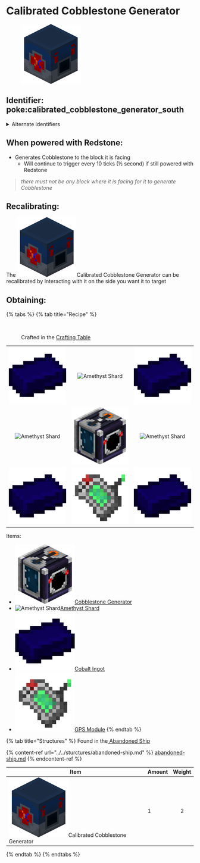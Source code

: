 # Calibrated Cobblestone Generator

<figure><img src="https://github.com/ItsMePok/PFE/blob/wikiAssets/Automation/calibrated_cobblestone_generator.png?raw=true" alt="Calibrated Cobbled Generator"><figcaption></figcaption></figure>

## Identifier: **poke:calibrated\_cobblestone\_generator\_south** <a href="#identifier" id="identifier"></a>

<details>

<summary>Alternate identifiers</summary>

poke:calibrated\_cobblestone\_generator\_up

poke:calibrated\_cobblestone\_generator\_down

poke:calibrated\_cobblestone\_generator\_north

poke:calibrated\_cobblestone\_generator\_south (default when dropped/crafting)

poke:calibrated\_cobblestone\_generator\_east

poke:calibrated\_cobblestone\_generator\_west

</details>

## When powered with <img src="https://minecraft.wiki/images/thumb/Redstone_Dust_JE2_BE2.png/150px-Redstone_Dust_JE2_BE2.png?8cf17" alt="" data-size="line">Redstone:

* Generates <img src="https://minecraft.wiki/images/Cobblestone_JE5_BE3.png?29624" alt="" data-size="line">Cobblestone to the block it is facing
  * Will continue to trigger every 10 ticks (½ second) if still powered with <img src="https://minecraft.wiki/images/thumb/Redstone_Dust_JE2_BE2.png/150px-Redstone_Dust_JE2_BE2.png?8cf17" alt="" data-size="line">Redstone

> _there must not be any block where it is facing for it to generate_ <img src="https://minecraft.wiki/images/Cobblestone_JE5_BE3.png?29624" alt="" data-size="line">_Cobblestone_

## Recalibrating:

The <img src="https://github.com/ItsMePok/PFE/blob/wikiAssets/Automation/calibrated_cobblestone_generator.png?raw=true" alt="" data-size="line">Calibrated Cobblestone Generator can be recalibrated by interacting with it on the side you want it to target

## Obtaining:

{% tabs %}
{% tab title="Recipe" %}
<figure><img src="https://minecraft.wiki/images/thumb/Crafting_Table_JE4_BE3.png/150px-Crafting_Table_JE4_BE3.png?5767f" alt=""><figcaption><p>Crafted in the <a href="https://minecraft.wiki/w/Crafting_Table">Crafting Table</a></p></figcaption></figure>

|                                                                                                     |                                                                                                           |                                                                                                     |
| :-------------------------------------------------------------------------------------------------: | :-------------------------------------------------------------------------------------------------------: | :-------------------------------------------------------------------------------------------------: |
|   ![Cobalt Ingot](https://github.com/ItsMePok/PFE/blob/wikiAssets/wikiMain/cobalt_ingot.png?raw=true)  |    ![Amethyst Shard](https://minecraft.wiki/images/Amethyst\_Shard\_JE2\_BE1.png?56555&20201111173100)    |   ![Cobalt Ingot](https://github.com/ItsMePok/PFE/blob/wikiAssets/wikiMain/cobalt_ingot.png?raw=true)  |
| ![Amethyst Shard](https://minecraft.wiki/images/Amethyst\_Shard\_JE2\_BE1.png?56555&20201111173100) | ![Cobblestone Generator](https://github.com/ItsMePok/PFE/blob/wikiAssets/blockRenders/CobblestoneGenerator.png?raw=true) | ![Amethyst Shard](https://minecraft.wiki/images/Amethyst\_Shard\_JE2\_BE1.png?56555&20201111173100) |
|   ![Cobalt Ingot](https://github.com/ItsMePok/PFE/blob/wikiAssets/wikiMain/cobalt_ingot.png?raw=true)  |       ![GPS Module](https://github.com/ItsMePok/PFE/blob/wikiAssets/wikiMain/gps_module.png?raw=true)      |   ![Cobalt Ingot](https://github.com/ItsMePok/PFE/blob/wikiAssets/wikiMain/cobalt_ingot.png?raw=true)  |

Items:

* <img src="https://github.com/ItsMePok/PFE/blob/wikiAssets/blockRenders/CobblestoneGenerator.png?raw=true" alt="Cobblestone Generator" data-size="line">[Cobblestone Generator](cobblestone-generator.md)
* <img src="https://minecraft.wiki/images/Amethyst_Shard_JE2_BE1.png?56555&#x26;20201111173100" alt="Amethyst Shard" data-size="line">[Amethyst Shard](https://minecraft.wiki/w/Amethyst\_Shard)
* <img src="https://github.com/ItsMePok/PFE/blob/wikiAssets/wikiMain/cobalt_ingot.png?raw=true" alt="Cobalt Ingot" data-size="line">[Cobalt Ingot](../../items/ingots/cobalt-ingot.md)
* <img src="https://github.com/ItsMePok/PFE/blob/wikiAssets/wikiMain/gps_module.png?raw=true" alt="GPS Module" data-size="line">[GPS Module](../../items/crafting-components/gps-module.md)
{% endtab %}

{% tab title="Structures" %}
Found in the[ Abandoned Ship](../../sturctures/abandoned-ship.md#barrel)

{% content-ref url="../../sturctures/abandoned-ship.md" %}
[abandoned-ship.md](../../sturctures/abandoned-ship.md)
{% endcontent-ref %}

| Item                                                                                                                                                 | Amount | Weight |
| ---------------------------------------------------------------------------------------------------------------------------------------------------- | ------ | :----: |
| <img src="https://github.com/ItsMePok/PFE/blob/wikiAssets/Automation/calibrated_cobblestone_generator.png?raw=true" alt="" data-size="line">Calibrated Cobblestone Generator  | 1      |    2   |
{% endtab %}
{% endtabs %}

